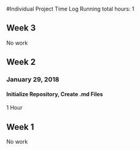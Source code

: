 #Individual Project Time Log
Running total hours: 1

## Week 3
No work

## Week 2
### January 29, 2018
#### Initialize Repository, Create .md Files
1 Hour

## Week 1
No work